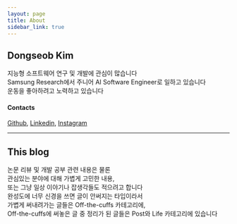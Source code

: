 ```yaml
---
layout: page
title: About
sidebar_link: true
---
```


## Dongseob Kim
지능형 소프트웨어 연구 및 개발에 관심이 많습니다 <br>
Samsung Research에서 주니어 AI Software Engineer로 일하고 있습니다 <br>
운동을 좋아하려고 노력하고 있습니다

#### Contacts
[Github](https://github.com/eastskim48?tab=repositories), 
[Linkedin](https://www.linkedin.com/in/dongseob-kim-653883153/), 
[Instagram](https://www.instagram.com/seobifi/)
<br>
<hr/>

## This blog
논문 리뷰 및 개발 공부 관련 내용은 물론 <br>
관심있는 분야에 대해 가볍게 고민한 내용, <br>
또는 그냥 일상 이야기나 잡생각들도 적으려고 합니다 <br>
완성도에 너무 신경을 쓰면 글이 안써지는 타입이라서 <br>
가볍게 써내려가는 글들은 Off-the-cuffs 카테고리에, <br>
Off-the-cuffs에 써놓은 글 중 정리가 된 글들은 Post와 Life 카테고리에 있습니다 <br>